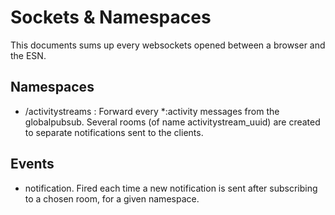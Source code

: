 # Sockets & Namespaces

This documents sums up every websockets opened between a browser and the ESN.

## Namespaces

- /activitystreams : Forward every *:activity messages from the globalpubsub.
                     Several rooms (of name activitystream_uuid) are created
                     to separate notifications sent to the clients.

## Events

- notification. Fired each time a new notification is sent after subscribing to a chosen room, for a given namespace.
